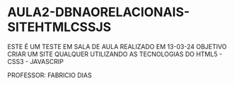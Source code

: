 # AULA2-DBNAORELACIONAIS-SITEHTMLCSSJS
ESTE É UM TESTE EM SALA DE AULA REALIZADO EM 13-03-24 
OBJETIVO CRIAR UM SITE QUALQUER UTILIZANDO AS TECNOLOGIAS 
DO HTML5 - CSS3 - JAVASCRIP

PROFESSOR: FABRICIO DIAS
